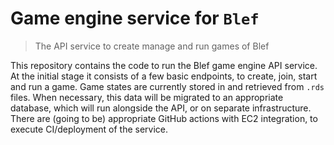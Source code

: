# Game engine service for `Blef`
> The API service to create manage and run games of Blef

This repository contains the code to run the Blef game engine API service.
At the initial stage it consists of a few basic endpoints, to create, join, start and run a game.
Game states are currently stored in and retrieved from `.rds` files. When necessary, this data will be migrated to an appropriate database, which will run alongside the API, or on separate infrastructure.
There are (going to be) appropriate GitHub actions with EC2 integration, to execute CI/deployment of the service.

